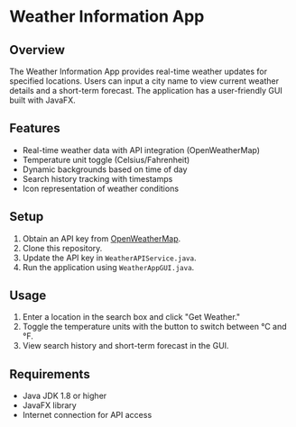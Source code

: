 # Weather Information App

## Overview
The Weather Information App provides real-time weather updates for specified locations. Users can input a city name to view current weather details and a short-term forecast. The application has a user-friendly GUI built with JavaFX.

## Features
- Real-time weather data with API integration (OpenWeatherMap)
- Temperature unit toggle (Celsius/Fahrenheit)
- Dynamic backgrounds based on time of day
- Search history tracking with timestamps
- Icon representation of weather conditions

## Setup
1. Obtain an API key from [OpenWeatherMap](https://openweathermap.org/).
2. Clone this repository.
3. Update the API key in `WeatherAPIService.java`.
4. Run the application using `WeatherAppGUI.java`.

## Usage
1. Enter a location in the search box and click "Get Weather."
2. Toggle the temperature units with the button to switch between °C and °F.
3. View search history and short-term forecast in the GUI.

## Requirements
- Java JDK 1.8 or higher
- JavaFX library
- Internet connection for API access

